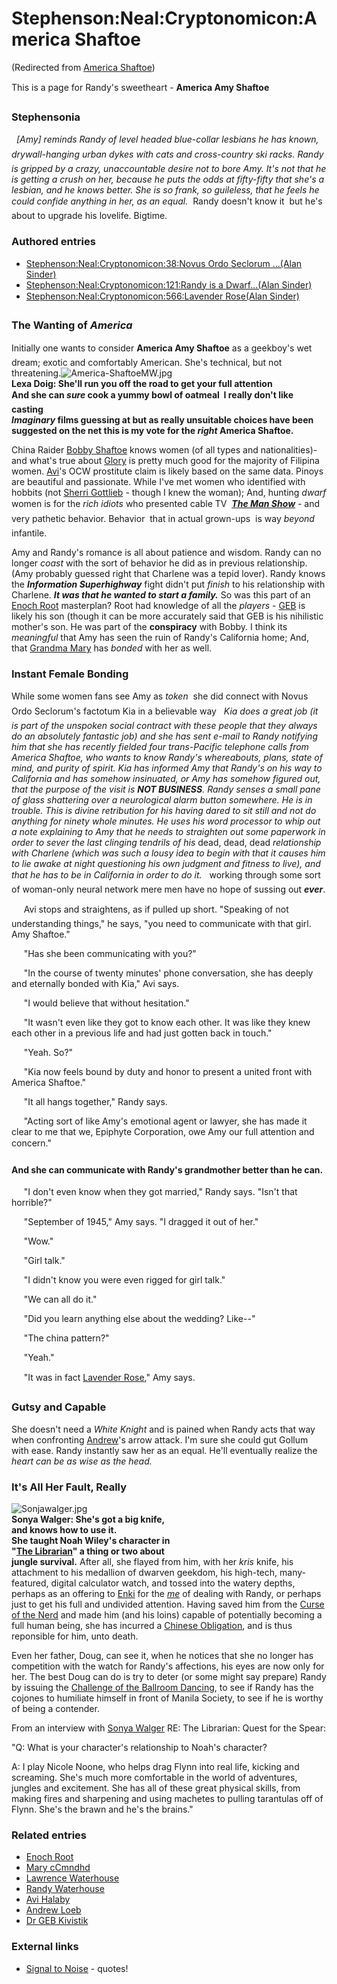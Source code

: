 
# Stephenson:Neal:Cryptonomicon:America Shaftoe

(Redirected from [America Shaftoe](/america-shaftoe))

This is a page for Randy's sweetheart - **America Amy Shaftoe**
### Stephensonia


*  [Amy] reminds Randy of level headed blue-collar lesbians he has known, drywall-hanging urban dykes with cats and cross-country ski racks. Randy is gripped by a crazy, unaccountable desire not to bore Amy. It's not that he is getting a crush on her, because he puts the odds at fifty-fifty that she's a lesbian, and he knows better. She is so frank, so guileless, that he feels he could confide anything in her, as an equal. * Randy doesn't know it  but he's about to upgrade his lovelife. Bigtime.

### Authored entries


* [Stephenson:Neal:Cryptonomicon:38:Novus Ordo Seclorum ...(Alan Sinder)](/stephenson-neal-cryptonomicon-38-novus-ordo-seclorum-alan-sinder)
* [Stephenson:Neal:Cryptonomicon:121:Randy is a Dwarf...(Alan Sinder)](/stephenson-neal-cryptonomicon-121-randy-is-a-dwarf-alan-sinder)
* [Stephenson:Neal:Cryptonomicon:566:Lavender Rose(Alan Sinder)](/stephenson-neal-cryptonomicon-566-lavender-rose-alan-sinder)


### The Wanting of *America*


Initially one wants to consider **America Amy Shaftoe** as a geekboy's wet dream; exotic and comfortably American. She's technical, but not threatening.![America-ShaftoeMW.jpg](/images/America-ShaftoeMW.jpg)  
**Lexa Doig: She'll run you off the road to get your full attention  
And she can *sure* cook a yummy bowl of oatmeal  I really don't like casting   
*Imaginary* films guessing at but as really unsuitable choices have been  
suggested on the net this is my vote for the *right* America Shaftoe.**

China Raider [Bobby Shaftoe](/bobby-shaftoe) knows women (of all types and nationalities)- and what's true about [Glory](/glory) is pretty much good for the majority of Filipina women. [Avi](/avi-halaby)'s OCW prostitute claim is likely based on the same data. Pinoys are beautiful and passionate. While I've met women who identified with hobbits (not [Sherri Gottlieb](/http-www-transylvania-com-bite-html) - though I knew the woman); And, hunting *dwarf* women is for the *rich idiots* who presented cable TV  ***[The Man Show](/http-www-tvtome-com-tvtome-servlet-showmainservlet-showid-2689)*** - and very pathetic behavior. Behavior  that in actual grown-ups  is way *beyond* infantile.

Amy and Randy's romance is all about patience and wisdom. Randy can no longer *coast* with the sort of behavior he did as in previous relationship. (Amy probably guessed right that Charlene was a tepid lover). Randy knows the ***Information Superhighway*** fight didn't put *finish* to his relationship with Charlene. ***It was that he wanted to start a family.*** So was this part of an [Enoch Root](/enoch-root) masterplan? Root had knowledge of all the *players* - [GEB](/dr-geb-kivistik) is likely his son (though it can be more accurately said that GEB is his nihilistic mother's son. He was part of the **conspiracy** with Bobby. I think its *meaningful* that Amy has seen the ruin of Randy's California home; And, that [Grandma Mary](/mary-ccmndhd) has *bonded* with her as well.

### Instant Female Bonding


While some women fans see Amy as *token*  she did connect with Novus Ordo Seclorum's factotum Kia in a believable way  * Kia does a great job (it is part of the unspoken social contract with these people that they always do an absolutely fantastic job) and she has sent e-mail to Randy notifying him that she has recently fielded four trans-Pacific telephone calls from America Shaftoe, who wants to know Randy's whereabouts, plans, state of mind, and purity of spirit. Kia has informed Amy that Randy's on his way to California and has somehow insinuated, or Amy has somehow figured out, that the purpose of the visit is **NOT BUSINESS**. Randy senses a small pane of glass shattering over a neurological alarm button somewhere. He is in trouble. This is divine retribution for his having dared to sit still and not do anything for ninety whole minutes. He uses his word processor to whip out a note explaining to Amy that he needs to straighten out some paperwork in order to sever the last clinging tendrils of his* dead, dead, dead *relationship with Charlene (which was such a lousy idea to begin with that it causes him to lie awake at night questioning his own judgment and fitness to live), and that he has to be in California in order to do it. *  working through some sort of woman-only neural network mere men have no hope of sussing out ***ever***.

     Avi stops and straightens, as if pulled up short. "Speaking of not understanding things," he says, "you need to communicate with that girl. Amy Shaftoe." 

     "Has she been communicating with you?" 

     "In the course of twenty minutes' phone conversation, she has deeply and eternally bonded with Kia," Avi says. 

     "I would believe that without hesitation." 

     "It wasn't even like they got to know each other. It was like they knew each other in a previous life and had just gotten back in touch." 

     "Yeah. So?" 

     "Kia now feels bound by duty and honor to present a united front with America Shaftoe." 

     "It all hangs together," Randy says. 

     "Acting sort of like Amy's emotional agent or lawyer, she has made it clear to me that we, Epiphyte Corporation, owe Amy our full attention and concern." 

#### And she can communicate with Randy's grandmother better than he can.



     "I don't even know when they got married," Randy says. "Isn't that horrible?"

     "September of 1945," Amy says. "I dragged it out of her."

     "Wow."

     "Girl talk."

     "I didn't know you were even rigged for girl talk."

     "We can all do it."

     "Did you learn anything else about the wedding? Like--"

     "The china pattern?"

     "Yeah."

     "It was in fact [Lavender Rose](/stephenson-neal-cryptonomicon-566-lavender-rose-alan-sinder)," Amy says. 

### Gutsy and Capable


She doesn't need a *White Knight* and is pained when Randy acts that way when confronting [Andrew](/andrew-loeb)'s arrow attack. I'm sure she could gut Gollum with ease. Randy instantly saw her as an equal. He'll eventually realize the *heart can be as wise as the head.*

### It's All Her Fault, Really


![Sonjawalger.jpg](/images/Sonjawalger.jpg)  
**Sonya Walger: She's got a big knife,  
and knows how to use it.  
She taught Noah Wiley's character in  
"[The Librarian](/the-librarian)" a thing or two about  
jungle survival.**
After all, she flayed from him, with her *kris* knife, his attachment to his medallion of dwarven geekdom, his high-tech, many-featured, digital calculator watch, and tossed into the watery depths, perhaps as an offering to [Enki](/enki) for the *[me](/me)* of dealing with Randy, or perhaps just to get his full and undivided attention. Having saved him from the [Curse of the Nerd](/curse-of-the-nerd) and made him (and his loins) capable of potentially becoming a full human being, she has incurred a [Chinese Obligation](/chinese-obligation), and is thus reponsible for him, unto death.

Even her father, Doug, can see it, when he notices that she no longer has competition with the watch for Randy's affections, his eyes are now only for her. The best Doug can do is try to deter (or some might say prepare) Randy by issuing the [Challenge of the Ballroom Dancing](/challenge-of-the-ballroom-dancing), to see if Randy has the cojones to humiliate himself in front of Manila Society, to see if he is worthy of being a contender.

From an interview with [Sonya Walger](/sonya-walger) RE: The Librarian: Quest for the Spear:

"Q: What is your character's relationship to Noah's character?  
 
A: I play Nicole Noone, who helps drag Flynn into real life, kicking and screaming. She's much more comfortable in the world of adventures, jungles and excitement. She has all of these great physical skills, from making fires and sharpening and using machetes to pulling tarantulas off of Flynn. She's the brawn and he's the brains."

### Related entries


* [Enoch Root](/enoch-root)
* [Mary cCmndhd](/mary-ccmndhd)
* [Lawrence Waterhouse](/lawrence-waterhouse)
* [Randy Waterhouse](/randy-waterhouse)
* [Avi Halaby](/avi-halaby)
* [Andrew Loeb](/andrew-loeb)
* [Dr GEB Kivistik](/dr-geb-kivistik)


### External links


* [Signal to Noise](/http-www-aracnet-com-lewallen-quotes-cryptonomiconquotes-html) - quotes!
